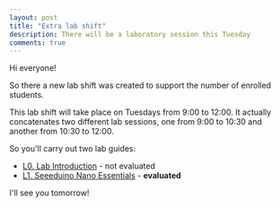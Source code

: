 ```yaml
---
layout: post
title: "Extra lab shift"
description: There will be a laboratory session this Tuesday 
comments: true
---
```


Hi everyone!

So there a new lab shift was created to support the number of enrolled students.

This lab shift will take place on Tuesdays from 9:00 to 12:00. It actually concatenates two different lab sessions, one from 9:00 to 10:30 and another from 10:30 to 12:00.

So you'll carry out two lab guides:

- [L0. Lab Introduction](https://fenix.tecnico.ulisboa.pt/downloadFile/845043405573197/L0.%20Lab%20Introduction.pdf) - not evaluated
- [L1. Seeeduino Nano Essentials]() - **evaluated**

I'll see you tomorrow!

